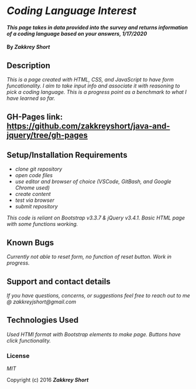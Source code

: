 # _Coding Language Interest_

#### _This page takes in data provided into the survey and returns information of a coding language based on your answers, 1/17/2020_

#### By _**Zakkrey Short**_

## Description

_This is a page created with HTML, CSS, and JavaScript to have form funcationality. I aim to take input info and associate it with reasoning to pick a coding language. This is a progress point as a benchmark to what I have learned so far._

## GH-Pages link: https://github.com/zakkreyshort/java-and-jquery/tree/gh-pages

## Setup/Installation Requirements

* _clone git repository_
* _open code files_
* _use editor and browser of choice (VSCode, GitBash, and Google Chrome used)_
* _create content_
* _test via browser_
* _submit repository_

_This code is reliant on Bootstrap v3.3.7 & jQuery v3.4.1. Basic HTML page with some functions working._

## Known Bugs

_Currently not able to reset form, no function of reset button. Work in progress._

## Support and contact details

_If you have questions, concerns, or suggestions feel free to reach out to me @ zakkreyjshort@gmail.com_

## Technologies Used

_Used HTMl format with Bootstrap elements to make page. Buttons have click functionality._

### License

*MIT*

Copyright (c) 2016 **_Zakkrey Short_**